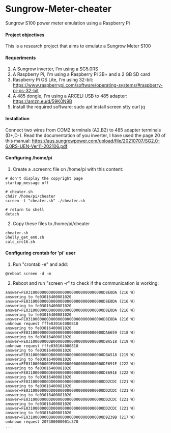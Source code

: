 # Sungrow-Meter-cheater
Sungrow S100 power meter emulation using a Raspberry Pi

#### Project objectives
This is a research project that aims to emulate a Sungrow Meter S100

#### Requeriments
1. A Sungrow inverter, I'm using a SG5.0RS
2. A Raspberry Pi, I'm using a Raspberry Pi 3B+ and a 2 GB SD card
3. Raspberry Pi OS Lite, I'm using 32-bit: https://www.raspberrypi.com/software/operating-systems/#raspberry-pi-os-32-bit
4. A 485 dongle, I'm using a ARCELI USB to 485 adapter: https://amzn.eu/d/59K0N9B
5. Install the required software: sudo apt install screen stty curl jq

#### Installation
Connect two wires from COM2 terminals (A2,B2) to 485 adapter terminals (D+,D-). Read the documentation of you inverter, I have used the page 20 of this manual:  https://aus.sungrowpower.com/upload/file/20210707/SG2.0-6.0RS-UEN-Ver11-202106.pdf

#### Configuring /home/pi
1. Create a .screenrc file on /home/pi with this content:
```
# don't display the copyright page
startup_message off

# cheater.sh
chdir /home/pi/cheater
screen -t "cheater.sh" ./cheater.sh

# return to shell
detach
```

2. Copy these files to /home/pi/cheater
```
cheater.sh
Shelly_get_em0.sh
calc_crc16.sh
```

#### Configuring crontab for 'pi' user
1. Run "crontab -e" and add:
```
@reboot screen -d -m
```

2. Reboot and run "screen -r" to check if the communication is working:
```
answer=FE0310000000D80000000000000000000000D8E0DA (216 W)
answering to fe03016400081020
answer=FE0310000000D80000000000000000000000D8E0DA (216 W)
answering to fe03016400081020
answer=FE0310000000D80000000000000000000000D8E0DA (216 W)
answering to fe03016400081020
answer=FE0310000000D80000000000000000000000D8E0DA (216 W)
unknown request fffe030164000810
answering to fe03016400081020
answer=FE0310000000DA0000000000000000000000DA6659 (218 W)
answering to fe03016400081020
answer=FE0310000000DB0000000000000000000000DBA518 (219 W)
unknown request fffe030164000810
answering to fe03016400081020
answer=FE0310000000DB0000000000000000000000DBA518 (219 W)
answering to fe03016400081020
answer=FE0310000000DE0000000000000000000000DE691E (222 W)
answering to fe03016400081020
answer=FE0310000000DE0000000000000000000000DE691E (222 W)
answering to fe03016400081020
answer=FE0310000000DD0000000000000000000000DD2CDC (221 W)
answering to fe03016400081020
answer=FE0310000000DD0000000000000000000000DD2CDC (221 W)
answering to fe03016400081020
answer=FE0310000000DD0000000000000000000000DD2CDC (221 W)
answering to fe03016400081020
answer=FE0310000000DD0000000000000000000000DD2CDC (221 W)
answering to fe03016400081020
answer=FE0310000000D90000000000000000000000D9239B (217 W)
unknown request 207300000001c370
...
```
